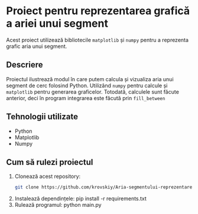 # Proiect pentru reprezentarea grafică a ariei unui segment

Acest proiect utilizează bibliotecile `matplotlib` și `numpy` pentru a reprezenta grafic aria unui segment.

## Descriere
Proiectul ilustrează modul în care putem calcula și vizualiza aria unui segment de cerc folosind Python. Utilizând `numpy` pentru calcule și `matplotlib` pentru generarea graficelor. Totodată, calculele sunt făcute anterior, deci în program integrarea este făcută prin `fill_between`

## Tehnologii utilizate
- Python
- Matplotlib
- Numpy

## Cum să rulezi proiectul
1. Clonează acest repository:
   ```bash
   git clone https://github.com/krovskiy/Aria-segmentului-reprezentare-grafica.git
2. Instalează dependințele:
   pip install -r requirements.txt
3. Rulează programul:
   python main.py

